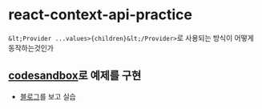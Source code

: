 # react-context-api-practice
`&lt;Provider ...values>{children}&lt;/Provider>`로 사용되는 방식이 어떻게 동작하는것인가


## [codesandbox](https://codesandbox.io/s/mutable-cherry-fqb00)로 예제를 구현
- [블로그](https://velopert.com/3606)를 보고 실습
